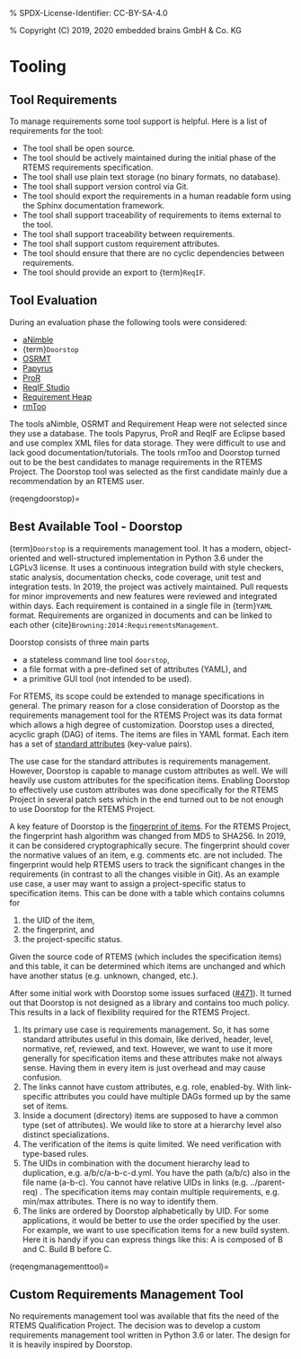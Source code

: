 % SPDX-License-Identifier: CC-BY-SA-4.0

% Copyright (C) 2019, 2020 embedded brains GmbH & Co. KG

# Tooling

## Tool Requirements

To manage requirements some tool support is helpful. Here is a list of
requirements for the tool:

- The tool shall be open source.
- The tool should be actively maintained during the initial phase of the RTEMS
  requirements specification.
- The tool shall use plain text storage (no binary formats, no database).
- The tool shall support version control via Git.
- The tool should export the requirements in a human readable form using the
  Sphinx documentation framework.
- The tool shall support traceability of requirements to items external to the
  tool.
- The tool shall support traceability between requirements.
- The tool shall support custom requirement attributes.
- The tool should ensure that there are no cyclic dependencies between
  requirements.
- The tool should provide an export to {term}`ReqIF`.

## Tool Evaluation

During an evaluation phase the following tools were considered:

- [aNimble](https://sourceforge.net/projects/nimble/)
- {term}`Doorstop`
- [OSRMT](https://github.com/osrmt/osrmt)
- [Papyrus](https://www.eclipse.org/papyrus/)
- [ProR](https://www.eclipse.org/rmf/pror/)
- [ReqIF Studio](https://formalmind.com/tools/studio/)
- [Requirement Heap](https://sourceforge.net/projects/reqheap/)
- [rmToo](http://rmtoo.florath.net/)

The tools aNimble, OSRMT and Requirement Heap were not selected since they use
a database. The tools Papyrus, ProR and ReqIF are Eclipse based and use
complex XML files for data storage. They were difficult to use and lack good
documentation/tutorials. The tools rmToo and Doorstop turned out to be the
best candidates to manage requirements in the RTEMS Project. The Doorstop tool
was selected as the first candidate mainly due a recommendation by an RTEMS
user.

(reqengdoorstop)=

## Best Available Tool - Doorstop

{term}`Doorstop` is a requirements management tool. It has a modern,
object-oriented and well-structured implementation in Python 3.6 under the
LGPLv3 license. It uses a continuous integration build with style checkers,
static analysis, documentation checks, code coverage, unit test and integration
tests. In 2019, the project was actively maintained. Pull requests for minor
improvements and new features were reviewed and integrated within days. Each
requirement is contained in a single file in {term}`YAML` format. Requirements
are organized in documents and can be linked to each other
{cite}`Browning:2014:RequirementsManagement`.

Doorstop consists of three main parts

- a stateless command line tool `doorstop`,
- a file format with a pre-defined set of attributes (YAML), and
- a primitive GUI tool (not intended to be used).

For RTEMS, its scope could be extended to manage specifications in general.
The primary reason for a close consideration of Doorstop as the requirements
management tool for the RTEMS Project was its data format which allows a high
degree of customization. Doorstop uses a directed, acyclic graph (DAG) of
items. The items are files in YAML format. Each item has a set of
[standard attributes](https://doorstop.readthedocs.io/en/latest/reference/item/)
(key-value pairs).

The use case for the standard attributes is requirements management. However,
Doorstop is capable to manage custom attributes as well. We will heavily use
custom attributes for the specification items. Enabling Doorstop to effectively
use custom attributes was done specifically for the RTEMS Project in several
patch sets which in the end turned out to be not enough to use Doorstop for the
RTEMS Project.

A key feature of Doorstop is the [fingerprint of items](https://doorstop.readthedocs.io/en/latest/reference/item/#reviewed).
For the RTEMS Project, the fingerprint hash algorithm was changed from MD5 to
SHA256. In 2019, it can be considered cryptographically secure. The
fingerprint should cover the normative values of an item, e.g. comments etc. are
not included. The fingerprint would help RTEMS users to track the significant
changes in the requirements (in contrast to all the changes visible in Git).
As an example use case, a user may want to assign a project-specific status to
specification items. This can be done with a table which contains columns for

1. the UID of the item,
2. the fingerprint, and
3. the project-specific status.

Given the source code of RTEMS (which includes the specification items) and this
table, it can be determined which items are unchanged and which have another
status (e.g. unknown, changed, etc.).

After some initial work with Doorstop some issues surfaced
([#471](https://github.com/doorstop-dev/doorstop/issues/471)).
It turned out that Doorstop is not designed as a library and contains too much
policy. This results in a lack of flexibility required for the RTEMS Project.

1. Its primary use case is requirements management. So, it has some standard
   attributes useful in this domain, like derived, header, level, normative,
   ref, reviewed, and text. However, we want to use it more generally for
   specification items and these attributes make not always sense. Having them
   in every item is just overhead and may cause confusion.
2. The links cannot have custom attributes, e.g. role, enabled-by. With
   link-specific attributes you could have multiple DAGs formed up by the same
   set of items.
3. Inside a document (directory) items are supposed to have a common type (set
   of attributes). We would like to store at a hierarchy level also distinct
   specializations.
4. The verification of the items is quite limited. We need verification with
   type-based rules.
5. The UIDs in combination with the document hierarchy lead to duplication,
   e.g. a/b/c/a-b-c-d.yml. You have the path (a/b/c) also in the file name
   (a-b-c). You cannot have relative UIDs in links (e.g. ../parent-req) . The
   specification items may contain multiple requirements, e.g. min/max
   attributes. There is no way to identify them.
6. The links are ordered by Doorstop alphabetically by UID. For some
   applications, it would be better to use the order specified by the user. For
   example, we want to use specification items for a new build system. Here it
   is handy if you can express things like this: A is composed of B and C.
   Build B before C.

(reqengmanagementtool)=

## Custom Requirements Management Tool

No requirements management tool was available that fits the need of the RTEMS
Qualification Project. The decision was to develop a custom requirements
management tool written in Python 3.6 or later. The design for it is heavily
inspired by Doorstop.
